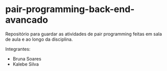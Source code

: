 # pair-programming-back-end-avancado

Repositório para guardar as atividades de pair programming feitas em sala de aula e ao longo da disciplina.

Integrantes:

* Bruna Soares
* Kalebe Silva